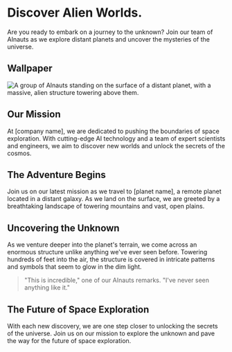 <!--
Write me markdown content of website with wallpaper:

"A group of AInauts standing on the surface of a distant planet, with a massive, alien structure towering above them."

The header of the page should not be copy of the text but rather a real content of the website which is using this wallpaper.

- Feel free to use structure like headings, bullets, numbering, blockquotes, paragraphs, horizontal lines, etc.
- You can use formatting like bold or _italic_
- You can include UTF-8 emojis
- Links should be only #hash anchors (and you can refer to the document itself)
- Do not include images
-->

<!--font:Poppins-->

# Discover Alien Worlds.

Are you ready to embark on a journey to the unknown? Join our team of AInauts as we explore distant planets and uncover the mysteries of the universe.

## Wallpaper

![A group of AInauts standing on the surface of a distant planet, with a massive, alien structure towering above them.](#)

## Our Mission

At [company name], we are dedicated to pushing the boundaries of space exploration. With cutting-edge AI technology and a team of expert scientists and engineers, we aim to discover new worlds and unlock the secrets of the cosmos.

## The Adventure Begins

Join us on our latest mission as we travel to [planet name], a remote planet located in a distant galaxy. As we land on the surface, we are greeted by a breathtaking landscape of towering mountains and vast, open plains.

## Uncovering the Unknown

As we venture deeper into the planet's terrain, we come across an enormous structure unlike anything we've ever seen before. Towering hundreds of feet into the air, the structure is covered in intricate patterns and symbols that seem to glow in the dim light.

> "This is incredible," one of our AInauts remarks. "I've never seen anything like it."

## The Future of Space Exploration

With each new discovery, we are one step closer to unlocking the secrets of the universe. Join us on our mission to explore the unknown and pave the way for the future of space exploration.
